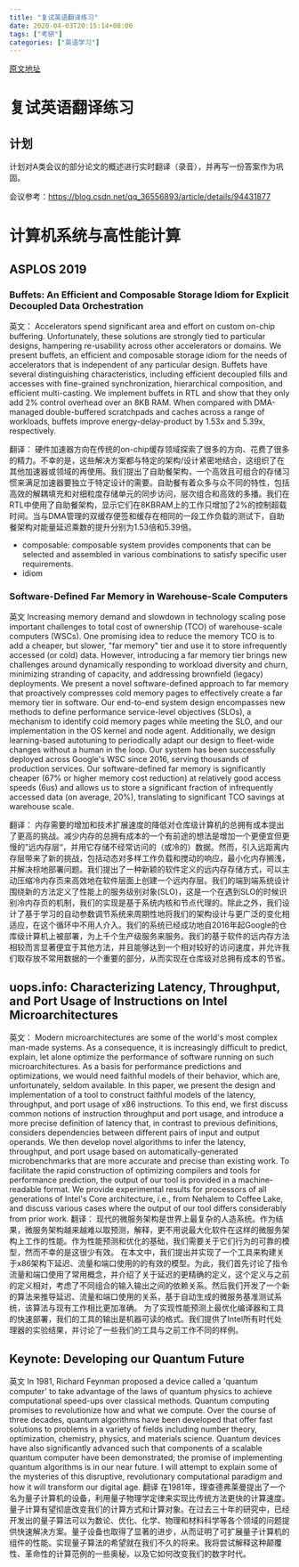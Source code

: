 ```yaml
---
title: "复试英语翻译练习"
date: 2020-04-03T20:15:14+08:00
tags: ["考研"]
categories: ["英语学习"]
---
```


[原文地址](https://github.com/wtysos11/blogWiki/issues/3)

# 复试英语翻译练习

## 计划

计划对A类会议的部分论文的概述进行实时翻译（录音），并再写一份答案作为巩固。

会议参考：https://blog.csdn.net/qq_36556893/article/details/94431877



# 计算机系统与高性能计算
## ASPLOS 2019
### Buffets: An Efficient and Composable Storage Idiom for Explicit Decoupled Data Orchestration
英文：
Accelerators spend significant area and effort on custom on-chip buffering. Unfortunately, these solutions are strongly tied to particular designs, hampering re-usability across other accelerators or domains. We present buffets, an efficient and composable storage idiom for the needs of accelerators that is independent of any particular design. Buffets have several distinguishing characteristics, including efficient decoupled fills and accesses with fine-grained synchronization, hierarchical composition, and efficient multi-casting. We implement buffets in RTL and show that they only add 2% control overhead over an 8KB RAM. When compared with DMA-managed double-buffered scratchpads and caches across a range of workloads, buffets improve energy-delay-product by 1.53x and 5.39x, respectively.

翻译：
硬件加速器方向在传统的on-chip缓存领域探索了很多的方向、花费了很多的精力。不幸的是，这些解决方案都与特定的架构/设计紧密地结合，这组织了在其他加速器或领域的再使用。我们提出了自助餐架构，一个高效且可组合的存储习惯来满足加速器要独立于特定设计的需要。自助餐有着众多与众不同的特性，包括高效的解耦填充和对细粒度存储单元的同步访问，层次组合和高效的多播。我们在RTL中使用了自助餐架构，显示它们在8KBRAM上的工作只增加了2%的控制超载时间。当与DMA管理的双缓存便签和缓存在相同的一段工作负载的测试下，自助餐架构对能量延迟乘数的提升分别为1.53倍和5.39倍。

* composable: composable system provides components that can be selected and assembled in various combinations to satisfy specific user requirements.
* idiom

### Software-Defined Far Memory in Warehouse-Scale Computers
英文
Increasing memory demand and slowdown in technology scaling pose important challenges to total cost of ownership (TCO) of warehouse-scale computers (WSCs). One promising idea to reduce the memory TCO is to add a cheaper, but slower, "far memory" tier and use it to store infrequently accessed (or cold) data. However, introducing a far memory tier brings new challenges around dynamically responding to workload diversity and churn, minimizing stranding of capacity, and addressing brownfield (legacy) deployments. We present a novel software-defined approach to far memory that proactively compresses cold memory pages to effectively create a far memory tier in software. Our end-to-end system design encompasses new methods to define performance service-level objectives (SLOs), a mechanism to identify cold memory pages while meeting the SLO, and our implementation in the OS kernel and node agent. Additionally, we design learning-based autotuning to periodically adapt our design to fleet-wide changes without a human in the loop. Our system has been successfully deployed across Google's WSC since 2016, serving thousands of production services. Our software-defined far memory is significantly cheaper (67% or higher memory cost reduction) at relatively good access speeds (6us) and allows us to store a significant fraction of infrequently accessed data (on average, 20%), translating to significant TCO savings at warehouse scale.

翻译：
内存需要的增加和技术扩展速度的降低对仓库级计算机的总拥有成本提出了更高的挑战。减少内存的总拥有成本的一个有前途的想法是增加一个更便宜但更慢的”远内存层“，并用它存储不经常访问的（或冷的）数据。然而，引入远距离内存层带来了新的挑战，包括动态对多样工作负载和搅动的响应，最小化内存搁浅，并解决棕地部署问题。我们提出了一种新颖的软件定义的远内存存储方式，可以主动压缩冷内存页来高效地在软件层面上创建一个远内存层。我们的端到端系统设计围绕新的方法定义了性能上的服务级别对象(SLO)，这是一个在遇到SLO的时候识别冷内存页的机制，我们的实现是基于系统内核和节点代理的。除此之外，我们设计了基于学习的自动参数调节系统来周期性地将我们的架构设计与更广泛的变化相适应，在这个循环中不用人介入。我们的系统已经成功地自2016年起Google的仓库级计算机上被部署，为上千个生产级服务来服务。我们的基于软件的远内存方法相较而言显著便宜于其他方法，并且能够达到一个相对较好的访问速度，并允许我们取存放不常用数据的一个重要的部分，从而实现在仓库级对总拥有成本的节省。

## uops.info: Characterizing Latency, Throughput, and Port Usage of Instructions on Intel Microarchitectures
英文：
Modern microarchitectures are some of the world's most complex man-made systems. As a consequence, it is increasingly difficult to predict, explain, let alone optimize the performance of software running on such microarchitectures. As a basis for performance predictions and optimizations, we would need faithful models of their behavior, which are, unfortunately, seldom available.
In this paper, we present the design and implementation of a tool to construct faithful models of the latency, throughput, and port usage of x86 instructions. To this end, we first discuss common notions of instruction throughput and port usage, and introduce a more precise definition of latency that, in contrast to previous definitions, considers dependencies between different pairs of input and output operands. We then develop novel algorithms to infer the latency, throughput, and port usage based on automatically-generated microbenchmarks that are more accurate and precise than existing work.
To facilitate the rapid construction of optimizing compilers and tools for performance prediction, the output of our tool is provided in a machine-readable format. We provide experimental results for processors of all generations of Intel's Core architecture, i.e., from Nehalem to Coffee Lake, and discuss various cases where the output of our tool differs considerably from prior work.
翻译：
现代的微服务架构是世界上最复杂的人造系统。作为结果，微服务架构越来越难以取预测，解释，更不用说最大化软件在这样的微服务架构上工作的性能。作为性能预测和优化的基础，我们需要关于它们行为的可靠的模型，然而不幸的是这很少有效。
在本文中，我们提出并实现了一个工具来构建关于x86架构下延迟、流量和端口使用的的有效的模型。为此，我们首先讨论了指令流量和端口使用了常用概念，并介绍了关于延迟的更精确的定义，这个定义与之前的定义相对，考虑了不同组合的输入输出之间的依赖关系。然后我们开发了一个新的算法来推导延迟、流量和端口使用的关系，基于自动生成的微服务基准测试系统，该算法与现有工作相比更加准确。
为了实现性能预测上最优化编译器和工具的快速部署，我们的工具的输出是机器可读的格式。我们提供了Intel所有时代处理器的实验结果，并讨论了一些我们的工具与之前工作不同的样例。

## Keynote: Developing our Quantum Future
英文
In 1981, Richard Feynman proposed a device called a 'quantum computer' to take advantage of the laws of quantum physics to achieve computational speed-ups over classical methods. Quantum computing promises to revolutionize how and what we compute. Over the course of three decades, quantum algorithms have been developed that offer fast solutions to problems in a variety of fields including number theory, optimization, chemistry, physics, and materials science. Quantum devices have also significantly advanced such that components of a scalable quantum computer have been demonstrated; the promise of implementing quantum algorithms is in our near future. I will attempt to explain some of the mysteries of this disruptive, revolutionary computational paradigm and how it will transform our digital age.
翻译
在1981年，理查德弗莱曼提出了一个名为量子计算机的设备，利用量子物理学定律来实现比传统方法更快的计算速度。量子计算有望彻底改变我们的计算方式和计算对象。在过去三十年的研究中，已经开发出的量子算法可以为数论、优化、化学、物理和材料科学等各个领域的问题提供快速解决方案。量子设备也取得了显著的进步，从而证明了可扩展量子计算机的组件的性能。实现量子算法的希望就在我们不久的将来。我将尝试解释这种颠覆性、革命性的计算范例的一些奥秘，以及它如何改变我们的数字时代。